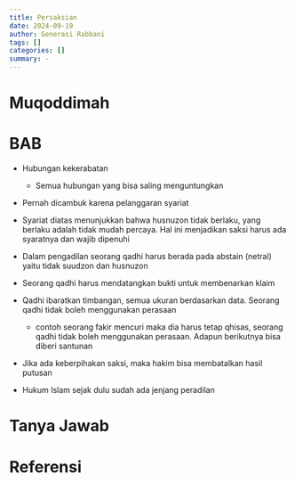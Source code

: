 ```yaml
---
title: Persaksian
date: 2024-09-19
author: Generasi Rabbani
tags: []
categories: []
summary: -
---
```


# Muqoddimah

# BAB 

- Hubungan kekerabatan
  - Semua hubungan yang bisa saling menguntungkan 
- Pernah dicambuk karena pelanggaran syariat 

- Syariat diatas menunjukkan bahwa husnuzon tidak berlaku, yang berlaku adalah tidak mudah percaya. Hal ini menjadikan saksi harus ada syaratnya dan wajib dipenuhi
- Dalam pengadilan seorang qadhi harus berada pada abstain (netral) yaitu tidak suudzon dan husnuzon 
- Seorang qadhi harus mendatangkan bukti untuk membenarkan klaim 
- Qadhi ibaratkan timbangan, semua ukuran berdasarkan data. Seorang qadhi tidak boleh menggunakan perasaan 
  - contoh seorang fakir mencuri maka dia harus tetap qhisas, seorang qadhi tidak boleh menggunakan perasaan. Adapun berikutnya bisa diberi santunan 
- Jika ada keberpihakan saksi, maka hakim bisa membatalkan hasil putusan 
- Hukum Islam sejak dulu sudah ada jenjang peradilan 

# Tanya Jawab

# Referensi